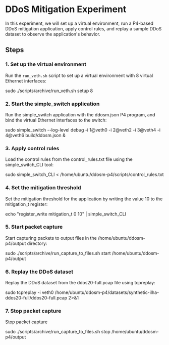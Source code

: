 # DDoS Mitigation Experiment

In this experiment, we will set up a virtual environment, run a P4-based DDoS mitigation application, apply control rules, and replay a sample DDoS dataset to observe the application's behavior. 

## Steps

### 1. Set up the virtual environment
Run the `run_veth.sh` script to set up a virtual environment with 8 virtual Ethernet interfaces:

sudo ./scripts/archive/run_veth.sh setup 8

### 2. Start the simple_switch application
Run the simple_switch application with the ddosm.json P4 program, and bind the virtual Ethernet interfaces to the switch:

sudo simple_switch --log-level debug -i 1@veth0 -i 2@veth2 -i 3@veth4 -i 4@veth6 build/ddosm.json &

### 3. Apply control rules
Load the control rules from the control_rules.txt file using the simple_switch_CLI tool:

sudo simple_switch_CLI < /home/ubuntu/ddosm-p4/scripts/control_rules.txt

### 4. Set the mitigation threshold
Set the mitigation threshold for the application by writing the value 10 to the mitigation_t register:

echo "register_write mitigation_t 0 10" | simple_switch_CLI

### 5. Start packet capture
Start capturing packets to output files in the /home/ubuntu/ddosm-p4/output directory:

sudo ./scripts/archive/run_capture_to_files.sh start /home/ubuntu/ddosm-p4/output

### 6. Replay the DDoS dataset
Replay the DDoS dataset from the ddos20-full.pcap file using tcpreplay:

sudo tcpreplay -i veth0 /home/ubuntu/ddosm-p4/datasets/synthetic-ilha-ddos20-full/ddos20-full.pcap 2>&1

### 7. Stop packet capture
Stop packet capture

sudo ./scripts/archive/run_capture_to_files.sh stop /home/ubuntu/ddosm-p4/output

